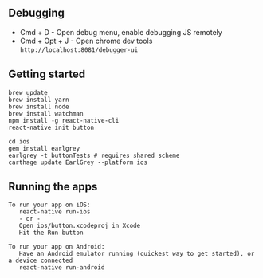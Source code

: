 ## Debugging

- Cmd + D - Open debug menu, enable debugging JS remotely
- Cmd + Opt + J - Open chrome dev tools `http://localhost:8081/debugger-ui`

## Getting started

```
brew update
brew install yarn
brew install node
brew install watchman
npm install -g react-native-cli
react-native init button
```

```
cd ios
gem install earlgrey
earlgrey -t buttonTests # requires shared scheme
carthage update EarlGrey --platform ios
```

## Running the apps

```
To run your app on iOS:
   react-native run-ios
   - or -
   Open ios/button.xcodeproj in Xcode
   Hit the Run button

To run your app on Android:
   Have an Android emulator running (quickest way to get started), or a device connected
   react-native run-android
```
